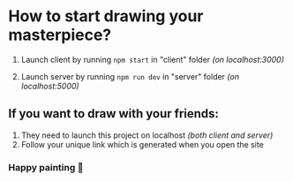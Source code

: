 # How to start drawing your masterpiece?

1. Launch client by running `npm start` in "client" folder *(on localhost:3000)*

2. Launch server by running `npm run dev` in "server" folder *(on localhost:5000)*

## If you want to draw with your friends:
1. They need to launch this project on localhost *(both client and server)*
2. Follow your unique link which is generated when you open the site 

### Happy painting 🎨
